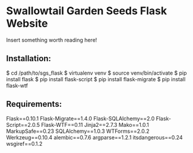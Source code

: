 Swallowtail Garden Seeds Flask Website
======================================

Insert something worth reading here!

Installation:
-------------

$ cd /path/to/sgs_flask
$ virtualenv venv
$ source venv/bin/activate
$ pip install flask
$ pip install flask-script
$ pip install flask-migrate
$ pip install flask-wtf

Requirements:
-------------
Flask==0.10.1
Flask-Migrate==1.4.0
Flask-SQLAlchemy==2.0
Flask-Script==2.0.5
Flask-WTF==0.11
Jinja2==2.7.3
Mako==1.0.1
MarkupSafe==0.23
SQLAlchemy==1.0.3
WTForms==2.0.2
Werkzeug==0.10.4
alembic==0.7.6
argparse==1.2.1
itsdangerous==0.24
wsgiref==0.1.2

